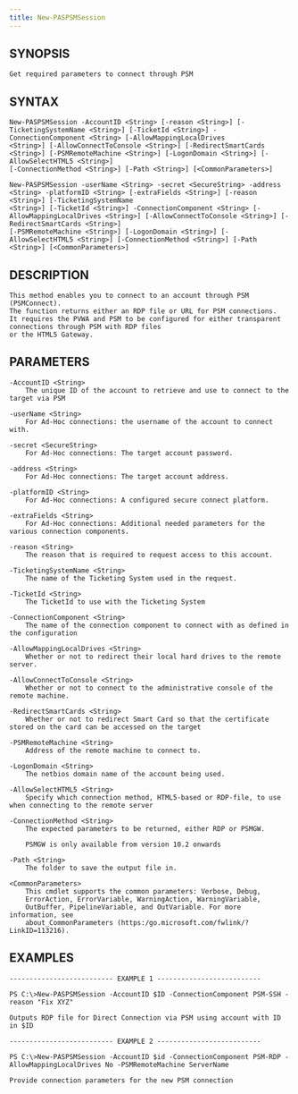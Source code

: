 ```yaml
---
title: New-PASPSMSession
---
```


## SYNOPSIS

    Get required parameters to connect through PSM

## SYNTAX

    New-PASPSMSession -AccountID <String> [-reason <String>] [-TicketingSystemName <String>] [-TicketId <String>] -ConnectionComponent <String> [-AllowMappingLocalDrives
    <String>] [-AllowConnectToConsole <String>] [-RedirectSmartCards <String>] [-PSMRemoteMachine <String>] [-LogonDomain <String>] [-AllowSelectHTML5 <String>]
    [-ConnectionMethod <String>] [-Path <String>] [<CommonParameters>]

    New-PASPSMSession -userName <String> -secret <SecureString> -address <String> -platformID <String> [-extraFields <String>] [-reason <String>] [-TicketingSystemName
    <String>] [-TicketId <String>] -ConnectionComponent <String> [-AllowMappingLocalDrives <String>] [-AllowConnectToConsole <String>] [-RedirectSmartCards <String>]
    [-PSMRemoteMachine <String>] [-LogonDomain <String>] [-AllowSelectHTML5 <String>] [-ConnectionMethod <String>] [-Path <String>] [<CommonParameters>]

## DESCRIPTION

    This method enables you to connect to an account through PSM (PSMConnect).
    The function returns either an RDP file or URL for PSM connections.
    It requires the PVWA and PSM to be configured for either transparent connections through PSM with RDP files
    or the HTML5 Gateway.

## PARAMETERS

    -AccountID <String>
        The unique ID of the account to retrieve and use to connect to the target via PSM

    -userName <String>
        For Ad-Hoc connections: the username of the account to connect with.

    -secret <SecureString>
        For Ad-Hoc connections: The target account password.

    -address <String>
        For Ad-Hoc connections: The target account address.

    -platformID <String>
        For Ad-Hoc connections: A configured secure connect platform.

    -extraFields <String>
        For Ad-Hoc connections: Additional needed parameters for the various connection components.

    -reason <String>
        The reason that is required to request access to this account.

    -TicketingSystemName <String>
        The name of the Ticketing System used in the request.

    -TicketId <String>
        The TicketId to use with the Ticketing System

    -ConnectionComponent <String>
        The name of the connection component to connect with as defined in the configuration

    -AllowMappingLocalDrives <String>
        Whether or not to redirect their local hard drives to the remote server.

    -AllowConnectToConsole <String>
        Whether or not to connect to the administrative console of the remote machine.

    -RedirectSmartCards <String>
        Whether or not to redirect Smart Card so that the certificate stored on the card can be accessed on the target

    -PSMRemoteMachine <String>
        Address of the remote machine to connect to.

    -LogonDomain <String>
        The netbios domain name of the account being used.

    -AllowSelectHTML5 <String>
        Specify which connection method, HTML5-based or RDP-file, to use when connecting to the remote server

    -ConnectionMethod <String>
        The expected parameters to be returned, either RDP or PSMGW.

        PSMGW is only available from version 10.2 onwards

    -Path <String>
        The folder to save the output file in.

    <CommonParameters>
        This cmdlet supports the common parameters: Verbose, Debug,
        ErrorAction, ErrorVariable, WarningAction, WarningVariable,
        OutBuffer, PipelineVariable, and OutVariable. For more information, see
        about_CommonParameters (https:/go.microsoft.com/fwlink/?LinkID=113216).

## EXAMPLES

    -------------------------- EXAMPLE 1 --------------------------

    PS C:\>New-PASPSMSession -AccountID $ID -ConnectionComponent PSM-SSH -reason "Fix XYZ"

    Outputs RDP file for Direct Connection via PSM using account with ID in $ID

    -------------------------- EXAMPLE 2 --------------------------

    PS C:\>New-PASPSMSession -AccountID $id -ConnectionComponent PSM-RDP -AllowMappingLocalDrives No -PSMRemoteMachine ServerName

    Provide connection parameters for the new PSM connection
